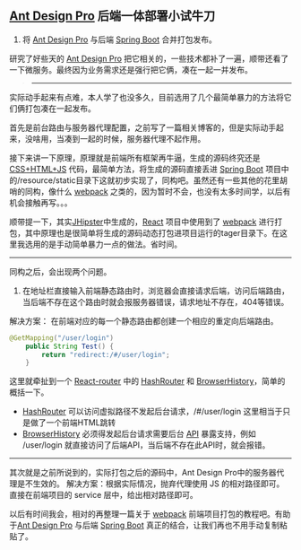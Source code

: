 ## [Ant Design Pro](https://pro.ant.design/index-cn) 后端一体部署小试牛刀

1. 将 [Ant Design Pro](https://pro.ant.design/index-cn) 与后端 [Spring Boot](https://spring.io/projects/spring-boot) 合并打包发布。

研究了好些天的 [Ant Design Pro](https://pro.ant.design/index-cn) 把它相关的，一些技术都补了一遍，顺带还看了一下微服务。最终因为业务需求还是强行把它俩，凑在一起一并发布。
> ------------

实际动手起来有点难，本人学了也没多久，目前选用了几个最简单暴力的方法将它们俩打包凑在一起发布。

首先是前台路由与服务器代理配置，之前写了一篇相关博客的，但是实际动手起来，没啥用，当凑到一起的时候，服务器代理不起作用。

接下来讲一下原理，原理就是前端所有框架再牛逼，生成的源码终究还是 [CSS+HTML+JS](#) 代码，最简单方法，将生成的源码直接丢进 [Spring Boot](https://spring.io/projects/spring-boot) 项目中的/resource/static目录下这就初步实现了，同构吧。虽然还有一些其他的花里胡哨的同构，像什么 [webpack](https://webpack.github.io/) 之类的，因为暂时不会，也没有太多时间学，以后有机会接触再写。。。

顺带提一下，其实[JHipster](https://www.jhipster.tech/)中生成的，[React](https://react.docschina.org/) 项目中使用到了 [webpack](https://webpack.github.io/) 进行打包，其中原理也是很简单将生成的源码动态打包进项目运行的tager目录下。在这里我选用的是手动简单暴力一点的做法。省时间。

***
同构之后，会出现两个问题。
1. 在地址栏直接输入前端静态路由时，浏览器会直接请求后端，访问后端路由，当后端不存在这个路由时就会报服务器错误，请求地址不存在，404等错误。

解决方案： 在前端对应的每一个静态路由都创建一个相应的重定向后端路由。
```java
@GetMapping("/user/login")
    public String Test() {
        return "redirect:/#/user/login";
    }
```
这里就牵扯到一个 [React-router](#) 中的 [HashRouter](#) 和 [BrowserHistory](#)，简单的概括一下。
* [HashRouter](#) 可以访问虚拟路径不发起后台请求，/#/user/login 这里相当于只是做了一个前端HTML跳转
* [BrowserHistory](#) 必须得发起后台请求需要后台 [API](http://baike.baidu.com/link?url=uYOPrAkll3cftn0MkQl82rtQGPNDeFHuTluQIdxTcIt-wOhhwI9aQEJMm5KnmRX6kv-izr2BZ8XPhCo_rCRJpK) 暴露支持，例如 /user/login 就直接访问了后端API，当后端不存在此API时，就会报错。
***
其次就是之前所说到的，实际打包之后的源码中，Ant Design Pro中的服务器代理是不生效的。
解决方案：根据实际情况，抛弃代理使用 JS 的相对路径即可。直接在前端项目的 service 层中，给出相对路径即可。

以后有时间我会，相对的再整理一篇关于 [webpack](https://webpack.github.io/) 前端项目打包的教程吧。有助于[Ant Design Pro](https://pro.ant.design/index-cn) 与后端 [Spring Boot](https://spring.io/projects/spring-boot) 真正的结合，让我们再也不用手动复制粘贴了。